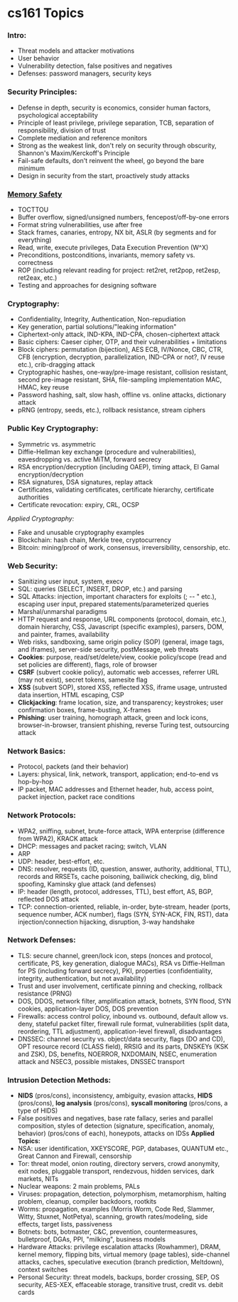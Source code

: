# cs161 Topics
### Intro:
* Threat models and attacker motivations
* User behavior
* Vulnerability detection, false positives and negatives
* Defenses: password managers, security keys
### Security Principles:
* Defense in depth, security is economics, consider human factors, psychological acceptability
* Principle of least privilege, privilege separation, TCB, separation of responsibility, division of trust
* Complete mediation and reference monitors
* Strong as the weakest link, don't rely on security through obscurity, Shannon's Maxim/Kerckoff's Principle
* Fail-safe defaults, don't reinvent the wheel, go beyond the bare minimum
* Design in security from the start, proactively study attacks
### [Memory Safety](dnguyenocc/cs161/blob/master/MemorySafety.md)
* TOCTTOU
* Buffer overflow, signed/unsigned numbers, fencepost/off-by-one errors
* Format string vulnerabilities, use after free
* Stack frames, canaries, entropy, NX bit, ASLR (by segments and for everything)
* Read, write, execute privileges, Data Execution Prevention (W^X)
* Preconditions, postconditions, invariants, memory safety vs. correctness
* ROP (including relevant reading for project: ret2ret, ret2pop, ret2esp, ret2eax, etc.)
* Testing and approaches for designing software

### Cryptography:
* Confidentiality, Integrity, Authentication, Non-repudiation
* Key generation, partial solutions/"leaking information"
* Ciphertext-only attack, IND-KPA, IND-CPA, chosen-ciphertext attack
* Basic ciphers: Caeser cipher, OTP, and their vulnerabilities + limitations
* Block ciphers: permutation (bijection), AES ECB, IV/Nonce, CBC, CTR, CFB (encryption, decryption, parallelization, IND-CPA or not?, IV reuse etc.), crib-dragging attack
* Cryptographic hashes, one-way/pre-image resistant, collision resistant, second pre-image resistant, SHA, file-sampling implementation MAC, HMAC, key reuse
* Password hashing, salt, slow hash, offline vs. online attacks, dictionary attack
* pRNG (entropy, seeds, etc.), rollback resistance, stream ciphers
### Public Key Cryptography:
* Symmetric vs. asymmetric
* Diffie-Hellman key exchange (procedure and vulnerabilities), eavesdropping vs. active MiTM, forward secrecy
* RSA encryption/decryption (including OAEP), timing attack, El Gamal encryption/decryption
* RSA signatures, DSA signatures, replay attack
* Certificates, validating certificates, certificate hierarchy, certificate authorities
* Certificate revocation: expiry, CRL, OCSP

*Applied Cryptography:*
* Fake and unusable cryptography examples
* Blockchain: hash chain, Merkle tree, cryptocurrency
* Bitcoin: mining/proof of work, consensus, irreversibility, censorship, etc.
### Web Security:
* Sanitizing user input, system, execv
* SQL: queries (SELECT, INSERT, DROP, etc.) and parsing
* SQL Attacks: injection, important characters for exploits (; -- " etc.), escaping user input, prepared statements/parameterized queries
* Marshal/unmarshal paradigms
* HTTP request and response, URL components (protocol, domain, etc.), domain hierarchy, CSS, Javascript (specific examples), parsers, DOM, and painter, frames, availability
* Web risks, sandboxing, same origin policy (SOP) (general, image tags, and iframes), server-side security, postMessage, web threats
* **Cookies**: purpose, read/set/delete/view, cookie policy/scope (read and set policies are different), flags, role of browser
* **CSRF** (subvert cookie policy), automatic web accesses, referrer URL (may not exist), secret tokens, samesite flag
* **XSS** (subvert SOP), stored XSS, reflected XSS, iframe usage, untrusted data insertion, HTML escaping, CSP
* **Clickjacking**: frame location, size, and transparency; keystrokes; user confirmation boxes, frame-busting, X-frames
* **Phishing**: user training, homograph attack, green and lock icons, browser-in-browser, transient phishing, reverse Turing test, outsourcing attack
### Network Basics:
* Protocol, packets (and their behavior)
* Layers: physical, link, network, transport, application; end-to-end vs hop-by-hop
* IP packet, MAC addresses and Ethernet header, hub, access point, packet injection, packet race conditions
### Network Protocols:
* WPA2, sniffing, subnet, brute-force attack, WPA enterprise (difference from WPA2), KRACK attack
* DHCP: messages and packet racing; switch, VLAN
* ARP
* UDP: header, best-effort, etc.
* DNS: resolver, requests (ID, question, answer, authority, additional, TTL), records and RRSETs, cache poisoning, bailiwick checking, dig, blind spoofing, Kaminsky glue attack (and defenses)
* IP: header (length, protocol, addresses, TTL), best effort, AS, BGP, reflected DOS attack
* TCP: connection-oriented, reliable, in-order, byte-stream, header (ports, sequence number, ACK number), flags (SYN, SYN-ACK, FIN, RST), data injection/connection hijacking, disruption, 3-way handshake
### Network Defenses:
* TLS: secure channel, green/lock icon, steps (nonces and protocol, certificate, PS, key generation, dialogue MACs), RSA vs Diffie-Hellman for PS (including forward secrecy), PKI, properties (confidentiality, integrity, authentication, but not availability)
* Trust and user involvement, certificate pinning and checking, rollback resistance (PRNG)
* DOS, DDOS, network filter, amplification attack, botnets, SYN flood, SYN cookies, application-layer DOS, DOS prevention
* Firewalls: access control policy, inbound vs. outbound, default allow vs. deny, stateful packet filter, firewall rule format, vulnerabilities (split data, reordering, TTL adjustment), application-level firewall, disadvantages
* DNSSEC: channel security vs. object/data security, flags (DO and CD), OPT resource record (CLASS field), RRSIG and its parts, DNSKEYs (KSK and ZSK), DS, benefits, NOERROR, NXDOMAIN, NSEC, enumeration attack and NSEC3, possible mistakes, DNSSEC transport

### Intrusion Detection Methods: 
* **NIDS** (pros/cons), inconsistency, ambiguity, evasion attacks, **HIDS** (pros/cons), **log analysis** (pros/cons), **syscall monitoring** (pros/cons, a type of HIDS)
* False positives and negatives, base rate fallacy, series and parallel composition, styles of detection (signature, specification, anomaly, behavior) (pros/cons of each), honeypots, attacks on IDSs
**Applied Topics:**
* NSA: user identification, XKEYSCORE, PGP, databases, QUANTUM etc., Great Cannon and Firewall, censorship
* Tor: threat model, onion routing, directory servers, crowd anonymity, exit nodes, pluggable transport, rendezvous, hidden services, dark markets, NITs
* Nuclear weapons: 2 main problems, PALs
* Viruses: propagation, detection, polymorphism, metamorphism, halting problem, cleanup, compiler backdoors, rootkits
* Worms: propagation, examples (Morris Worm, Code Red, Slammer, Witty, Stuxnet, NotPetya), scanning, growth rates/modeling, side effects, target lists, passiveness
* Botnets: bots, botmaster, C&C, prevention, countermeasures, bulletproof, DGAs, PPI, "milking", business models
* Hardware Attacks: privilege escalation attacks (Rowhammer), DRAM, kernel memory, flipping bits, virtual memory (page tables), side-channel attacks, caches, speculative execution (branch prediction, Meltdown), context switches
* Personal Security: threat models, backups, border crossing, SEP, OS security, AES-XEX, effaceable storage, transitive trust, credit vs. debit cards 


